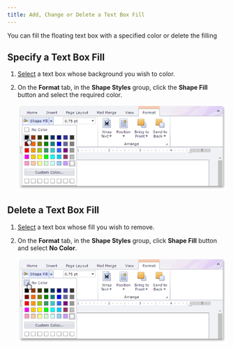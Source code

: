 ```yaml
---
title: Add, Change or Delete a Text Box Fill
---
```

You can fill the floating text box with a specified color or delete the filling

## Specify a Text Box Fill
1. [Select](../../../../interface-elements-for-web/articles/rich-text-editor/pictures-and-text-boxes/insert-select-copy-or-delete-a-picture-or-text-box.md) a text box whose background you wish to color.
2. On the **Format** tab, in the **Shape Styles** group, click the **Shape Fill** button and select the required color.
	
	![EUD_RichEdit_TextBoxFillSettings](../../../images/Img128962.png)

## Delete a Text Box Fill
1. [Select](../../../../interface-elements-for-web/articles/rich-text-editor/pictures-and-text-boxes/insert-select-copy-or-delete-a-picture-or-text-box.md) a text box whose fill you wish to remove.
2. On the **Format** tab, in the **Shape Styles** group, click **Shape Fill** button and select **No Color**.
	
	![EUD_RichEdit_TextBoxFillRemove](../../../images/Img128963.png)